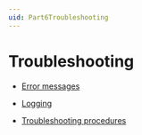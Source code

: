```yaml
---
uid: Part6Troubleshooting
---
```


# Troubleshooting

- [Error messages](xref:ErrorMessages)

- [Logging](xref:logging)

- [Troubleshooting procedures](xref:Troubleshooting_procedures)
